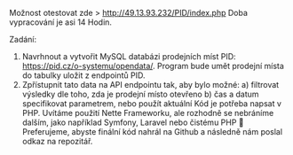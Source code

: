 Možnost otestovat zde > http://49.13.93.232/PID/index.php
Doba vypracování je asi 14 Hodin.

Zadání:

1) Navrhnout a vytvořit MySQL databázi prodejních míst PID: https://pid.cz/o-systemu/opendata/. Program bude umět prodejní místa do tabulky uložit z endpointů PID.
2) Zpřístupnit tato data na API endpointu tak, aby bylo možné:
a) filtrovat výsledky dle toho, zda je prodejní místo otevřeno
b) čas a datum specifikovat parametrem, nebo použít aktuální
Kód je potřeba napsat v PHP.
Uvítáme použití Nette Frameworku, ale rozhodně se nebráníme dalším, jako například Symfony, Laravel nebo čistému PHP 🙂
Preferujeme, abyste finální kód nahrál na Github a následně nám poslal odkaz na repozitář.
